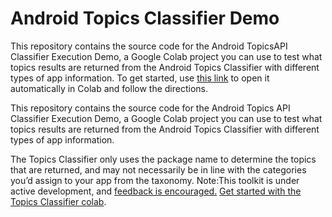 # Android Topics Classifier Demo

This repository contains the source code for the Android TopicsAPI Classifier Execution Demo, a Google Colab project you can use to test what topics results are returned from the Android Topics Classifier with different types of app information. To get started, use [this link](https://githubtocolab.com/privacysandbox/android-topics-classifier) to open it automatically in Colab and follow the directions.

This repository contains the source code for the Android Topics API Classifier Execution Demo, a Google Colab project you can use to test what topics results are returned from the Android Topics Classifier with different types of app information. 

The Topics Classifier only uses the package name to determine the topics that are returned, and may not necessarily be in line with the categories you’d assign to your app from the taxonomy. Note:This toolkit is under active development, and [feedback is encouraged.](https://issuetracker.google.com/issues/new?component=1116743&template=1636967) [Get started with the Topics Classifier colab](https://githubtocolab.com/privacysandbox/android-topics-classifier).

